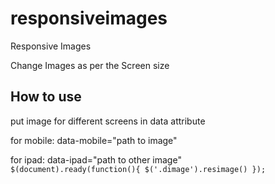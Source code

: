 # responsiveimages
Responsive Images

Change Images as per the Screen size

## How to use

put image for different screens in data attribute

for mobile: data-mobile="path to image"

for ipad: data-ipad="path to other image"
<code>
$(document).ready(function(){
    $('.dimage').resimage()
});
</code>
